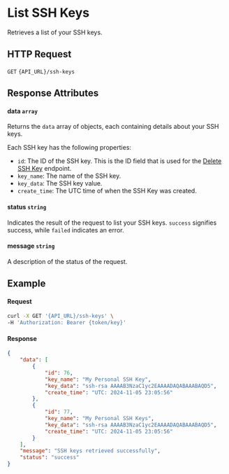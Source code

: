 # List SSH Keys

Retrieves a list of your SSH keys.

## HTTP Request

`GET` `{API_URL}/ssh-keys`

## Response Attributes

#### data `array`

Returns the `data` array of objects, each containing details about your SSH keys.

Each SSH key has the following properties:
- `id`: The ID of the SSH key. This is the ID field that is used for the [Delete SSH Key](Delete_SSH_Key.md) endpoint.
- `key_name`: The name of the SSH key.
- `key_data`: The SSH key value.
- `create_time`: The UTC time of when the SSH Key was created.

#### status `string`

Indicates the result of the request to list your SSH keys. `success` signifies success, while `failed` indicates an error.

#### message `string`

A description of the status of the request.

## Example

#### Request

```bash
curl -X GET '{API_URL}/ssh-keys' \
-H 'Authorization: Bearer {token/key}'
```

#### Response

```json
{
    "data": [
        {
            "id": 76,
            "key_name": "My Personal SSH Key",
            "key_data": "ssh-rsa AAAAB3NzaC1yc2EAAAADAQABAAABAQD5",
            "create_time": "UTC: 2024-11-05 23:05:56"
        },
        {
            "id": 77,
            "key_name": "My Personal SSH Keys",
            "key_data": "ssh-rsa AAAAB3NzaC1yc2EAAAADAQABAAABAQD5",
            "create_time": "UTC: 2024-11-05 23:05:56"
        }
    ],
    "message": "SSH keys retrieved successfully",
    "status": "success"
}
```
